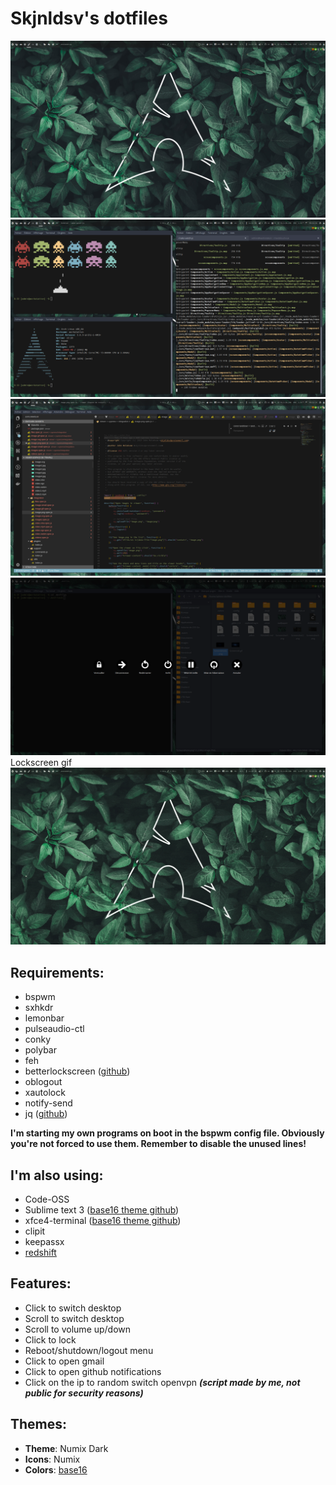 # Skjnldsv's dotfiles

![screenshot1](https://raw.githubusercontent.com/skjnldsv/dotfiles/master/Screenshot1.png)
![screenshot2](https://raw.githubusercontent.com/skjnldsv/dotfiles/master/Screenshot2.png)
![screenshot3](https://raw.githubusercontent.com/skjnldsv/dotfiles/master/Screenshot3.png)
![screenshot4](https://raw.githubusercontent.com/skjnldsv/dotfiles/master/Screenshot4.png)
Lockscreen gif
![screenvid](https://raw.githubusercontent.com/skjnldsv/dotfiles/master/Screenvid.gif)

## Requirements:
- bspwm
- sxhkdr
- lemonbar
- pulseaudio-ctl
- conky
- polybar
- feh
- betterlockscreen ([github][betterlockscreen])
- oblogout
- xautolock
- notify-send
- jq ([github][jq])

**I'm starting my own programs on boot in the bspwm config file. Obviously you're not forced to use them. Remember to disable the unused lines!**

## I'm also using:
- Code-OSS
- Sublime text 3 ([base16 theme github][base16-subl])
- xfce4-terminal ([base16 theme github][base16-term])
- clipit
- keepassx
- [redshift][redshift]

## Features:
- Click to switch desktop
- Scroll to switch desktop
- Scroll to volume up/down
- Click to lock
- Reboot/shutdown/logout menu
- Click to open gmail
- Click to open github notifications
- Click on the ip to random switch openvpn ***(script made by me, not public for security reasons)***

## Themes:
- **Theme**: Numix Dark
- **Icons**: Numix
- **Colors**: [base16][base16]


[base16-subl]: https://github.com/chriskempson/base16-textmate
[base16-term]: https://github.com/chriskempson/base16-xfce4-terminal
[base16]: https://github.com/chriskempson/base16
[redshift]: http://jonls.dk/redshift/
[betterlockscreen]: https://github.com/pavanjadhaw/betterlockscreen
[jq]: https://stedolan.github.io/jq/
